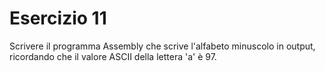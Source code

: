 # Esercizio 11

Scrivere il programma Assembly che scrive l'alfabeto minuscolo in output, ricordando che il valore ASCII della lettera 'a' è 97.
